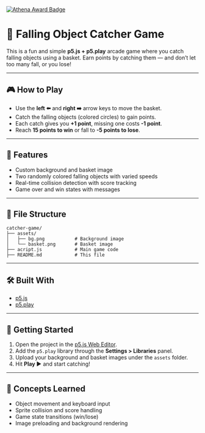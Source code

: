 [![Athena Award Badge](https://img.shields.io/endpoint?url=https%3A%2F%2Faward.athena.hackclub.com%2Fapi%2Fbadge)](https://award.athena.hackclub.com?utm_source=readme)
# 🧺 Falling Object Catcher Game

This is a fun and simple **p5.js + p5.play** arcade game where you catch falling objects using a basket. Earn points by catching them — and don’t let too many fall, or you lose!

---

## 🎮 How to Play

* Use the **left ⬅️** and **right ➡️** arrow keys to move the basket.
* Catch the falling objects (colored circles) to gain points.
* Each catch gives you **+1 point**, missing one costs **-1 point**.
* Reach **15 points to win** or fall to **-5 points to lose**.

---

## 🌟 Features

* Custom background and basket image
* Two randomly colored falling objects with varied speeds
* Real-time collision detection with score tracking
* Game over and win states with messages

---

## 📁 File Structure

```
catcher-game/
├── assets/
│   ├── bg.png           # Background image
│   └── basket.png       # Basket image
├── acript.js            # Main game code
├── README.md            # This file
```

---

## 🛠️ Built With

* [p5.js](https://p5js.org/)
* [p5.play](https://molleindustria.github.io/p5.play/)

---

## 🚀 Getting Started

1. Open the project in the [p5.js Web Editor](https://editor.p5js.org/).
2. Add the `p5.play` library through the **Settings > Libraries** panel.
3. Upload your background and basket images under the `assets` folder.
4. Hit **Play ▶** and start catching!

---

## 🧠 Concepts Learned

* Object movement and keyboard input
* Sprite collision and score handling
* Game state transitions (win/lose)
* Image preloading and background rendering
